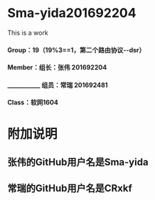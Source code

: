 
# Sma-yida201692204
This is a work 
#### Group：19（19%3==1，第二个路由协议--dsr）
#### Member：组长：张伟 201692204  
#### ___________ 组员：常瑞 201692481 
#### Class：软网1604
# 附加说明
## 张伟的GitHub用户名是Sma-yida 
## 常瑞的GitHub用户名是CRxkf

